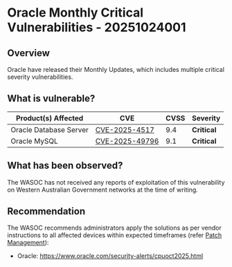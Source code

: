 # Oracle Monthly Critical Vulnerabilities - 20251024001

## Overview

Oracle have released their Monthly Updates, which includes multiple critical severity vulnerabilities.

## What is vulnerable?

| Product(s) Affected | CVE | CVSS | Severity |
| ------------------- | ---------------------------------------------------------------------------------------------------------------------------------------- | ------------ | -------------------------------------------------------------- |
| Oracle Database Server | [CVE-2025-4517](https://nvd.nist.gov/vuln/detail/CVE-2025-4517) | 9.4 | **Critical** |
| Oracle MySQL | [CVE-2025-49796](https://nvd.nist.gov/vuln/detail/CVE-2025-49796) | 9.1  | **Critical** |

## What has been observed?

The WASOC has not received any reports of exploitation of this vulnerability on Western Australian Government networks at the time of writing.

## Recommendation

The WASOC recommends administrators apply the solutions as per vendor instructions to all affected devices within expected timeframes (refer [Patch Management](../guidelines/patch-management.md)):

- Oracle: <https://www.oracle.com/security-alerts/cpuoct2025.html>
